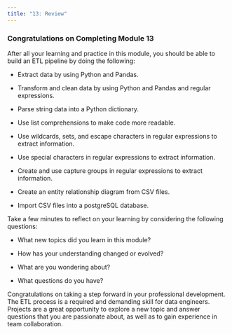 ```yaml
---
title: "13: Review"
---
```

<img style="display: none;" src="https://static.bc-edx.com/data/dl-1-2/m13/lms/img/banner.png" alt="lesson banner" />

### Congratulations on Completing Module 13

After all your learning and practice in this module, you should be able to build an ETL pipeline by doing the following:

* Extract data by using Python and Pandas.

* Transform and clean data by using Python and Pandas and regular expressions.

* Parse string data into a Python dictionary.

* Use list comprehensions to make code more readable.

* Use wildcards, sets, and escape characters in regular expressions to extract information.

* Use special characters in regular expressions to extract information.

* Create and use capture groups in regular expressions to extract information.

* Create an entity relationship diagram from CSV files.

* Import CSV files into a postgreSQL database. 

Take a few minutes to reflect on your learning by considering the following questions:

* What new topics did you learn in this module?

* How has your understanding changed or evolved?

* What are you wondering about?

* What questions do you have?

Congratulations on taking a step forward in your professional development. The ETL process is a required and demanding skill for data engineers. Projects are a great opportunity to explore a new topic and answer questions that you are passionate about, as well as to gain experience in team collaboration. 